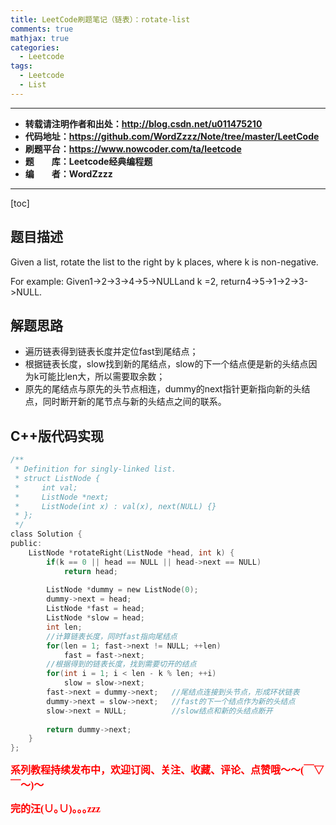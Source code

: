 ```yaml
---
title: LeetCode刷题笔记（链表）：rotate-list
comments: true
mathjax: true
categories:
  - Leetcode
tags:
  - Leetcode
  - List
---
```


----------

- **转载请注明作者和出处：http://blog.csdn.net/u011475210**
- **代码地址：https://github.com/WordZzzz/Note/tree/master/LeetCode**
- **刷题平台：https://www.nowcoder.com/ta/leetcode**
- **题&emsp;&emsp;库：Leetcode经典编程题**
- **编&emsp;&emsp;者：WordZzzz**

----------

[toc]

## 题目描述

Given a list, rotate the list to the right by k places, where k is non-negative.

For example:
Given1->2->3->4->5->NULLand k =2,
return4->5->1->2->3->NULL.

## 解题思路

- 遍历链表得到链表长度并定位fast到尾结点；
- 根据链表长度，slow找到新的尾结点，slow的下一个结点便是新的头结点因为k可能比len大，所以需要取余数；
- 原先的尾结点与原先的头节点相连，dummy的next指针更新指向新的头结点，同时断开新的尾节点与新的头结点之间的联系。

## C++版代码实现

```c
/**
 * Definition for singly-linked list.
 * struct ListNode {
 *     int val;
 *     ListNode *next;
 *     ListNode(int x) : val(x), next(NULL) {}
 * };
 */
class Solution {
public:
    ListNode *rotateRight(ListNode *head, int k) {
        if(k == 0 || head == NULL || head->next == NULL)
            return head;
        
        ListNode *dummy = new ListNode(0);
        dummy->next = head;
        ListNode *fast = head;
        ListNode *slow = head;
        int len;
        //计算链表长度，同时fast指向尾结点
        for(len = 1; fast->next != NULL; ++len)
            fast = fast->next;
        //根据得到的链表长度，找到需要切开的结点
        for(int i = 1; i < len - k % len; ++i)
            slow = slow->next;
        fast->next = dummy->next;   //尾结点连接到头节点，形成环状链表
        dummy->next = slow->next;   //fast的下一个结点作为新的头结点
        slow->next = NULL;          //slow结点和新的头结点断开
        
        return dummy->next;
    }
};
```

**<font color="red" size=3 face="仿宋">系列教程持续发布中，欢迎订阅、关注、收藏、评论、点赞哦～～(￣▽￣～)～</font>**

**<font color="red" size=3 face="仿宋">完的汪(∪｡∪)｡｡｡zzz</font>**
